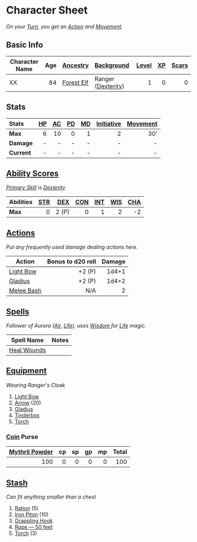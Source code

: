 # Character Sheet

*On your [Turn](../../Game%20Procedures/Core%20Procedures/Turn.md), you get an [Action](../../Game%20Procedures/Core%20Procedures/Action.md) and [Movement](../../Game%20Procedures/Combat/Movement.md).*

## Basic Info

| Character Name | Age | [Ancestry](../../Player%20Characters/Ancenstries/Ancestry.md)                              | [Background](../../Player%20Characters/Backgrounds/Background.md)                   | [Level](../../Player%20Characters/Derived%20Statistics/Level.md) | [XP](../../Player%20Characters/Derived%20Statistics/Experience%20Points.md) | [Scars](../../Player%20Characters/Derived%20Statistics/Scars.md) |
| -------------- | --: | :----------------------------------------------------------------------------------------- | :---------------------------------------------------------------------------------- | ---------------------------------------------------------------: | --------------------------------------------------------------------------: | ---------------------------------------------------------------: |
| XX             |  84 | [Forest Elf](../../Player%20Characters/Ancenstries/The%20People%20of%20Mithrinia/Elves.md) | Ranger ([Dexterity](../../Player%20Characters/The%20Ability%20Scores/Dexterity.md)) |                                                                1 |                                                                           0 |                                                                0 |

## Stats

| Stats       | [HP](../../Player%20Characters/Derived%20Statistics/Hit%20Points.md) | [AC](../../Player%20Characters/Derived%20Statistics/Armor%20Class.md) | [PD](../../Player%20Characters/Derived%20Statistics/Physical%20Defense.md) | [MD](../../Player%20Characters/Derived%20Statistics/Mental%20Defense.md) | [Initiative](../../Game%20Procedures/Combat/Initiative.md) | [Movement](../../Game%20Procedures/Combat/Movement.md) |
| :---------- | -------------------------------------------------------------------: | --------------------------------------------------------------------: | -------------------------------------------------------------------------: | -----------------------------------------------------------------------: | ---------------------------------------------------------: | -----------------------------------------------------: |
| **Max**     |                                                                    6 |                                                                    10 |                                                                          0 |                                                                        1 |                                                          2 |                                                    30' |
| **Damage**  |                                                                    - |                                                                     - |                                                                          - |                                                                        - |                                                          - |                                                      - |
| **Current** |                                                                    - |                                                                     - |                                                                          - |                                                                        - |                                                          - |                                                      - |

## [Ability Scores](../../Player%20Characters/The%20Ability%20Scores/Ability%20Scores.md)

*[Primary Skill](../../Player%20Characters/Backgrounds/Primary%20Skill.md) is [Dexterity](../../Player%20Characters/The%20Ability%20Scores/Dexterity.md)*

| Abilities | [STR](../../Player%20Characters/The%20Ability%20Scores/Strength.md) | [DEX](../../Player%20Characters/The%20Ability%20Scores/Dexterity.md) | [CON](../../Player%20Characters/The%20Ability%20Scores/Constitution.md) | [INT](../../Player%20Characters/The%20Ability%20Scores/Intelligence.md) | [WIS](../../Player%20Characters/The%20Ability%20Scores/Wisdom.md)<br> | [CHA](../../Player%20Characters/The%20Ability%20Scores/Charisma.md)<br> |
| :-------- | ------------------------------------------------------------------: | -------------------------------------------------------------------: | ----------------------------------------------------------------------: | ----------------------------------------------------------------------: | --------------------------------------------------------------------: | ----------------------------------------------------------------------: |
| **Max**   |                                                                   0 |                                                                2 (P) |                                                                       0 |                                                                       1 |                                                                     2 |                                                                      -2 |

## [Actions](../../Game%20Procedures/Core%20Procedures/Action.md)

*Put any frequently used damage dealing actions here.*

| Action                                                                                  | Bonus to d20 roll | Damage |
| --------------------------------------------------------------------------------------- | ----------------: | -----: |
| [Light Bow](../../Items%20and%20Gear/Weapons/Ranged%20Weapons/Light%20Bow.md)           |            +2 (P) |  1d4+1 |
| [Gladius](../../Items%20and%20Gear/Weapons/Melee%20Weapons/Small%20Skilled%20Weapon.md) |            +2 (P) |  1d4+2 |
| [Melee Bash](../../Game%20Procedures/Combat/Melee%20Attack.md#Melee%20Bash)             |               N/A |      2 |

## [Spells](../../Magic/Spells.md)

*Follower of Aurora ([Air](../../Magic/Spells/Spell%20Domains/Air.md), [Life](../../Magic/Spells/Spell%20Domains/Life.md)), uses [Wisdom](../../Player%20Characters/The%20Ability%20Scores/Wisdom.md) for [Life](../../Magic/Spells/Spell%20Domains/Life.md) magic.*

| Spell Name                                                                       | Notes |
| -------------------------------------------------------------------------------- | ----- |
| [Heal Wounds](../../Magic/Spells/Spells%20by%20Level/Level%201/Heal%20Wounds.md) |       |

## [Equipment](../../Player%20Characters/Derived%20Statistics/Equipment.md)

*Wearing Ranger's Cloak*
1. [Light Bow](../../Items%20and%20Gear/Weapons/Ranged%20Weapons/Light%20Bow.md)
2. [Arrow](../../Items%20and%20Gear/Weapons/Ammo/Arrow.md) (20)
3. [Gladius](../../Items%20and%20Gear/Weapons/Melee%20Weapons/Small%20Skilled%20Weapon.md)
4. [Tinderbox](../../Items%20and%20Gear/Gear/10%20Coins/Tinderbox.md)
5. [Torch](../../Items%20and%20Gear/Gear/1%20Coin/Torch.md)

### [Coin](../Economy/Coins.md) Purse

| [Mythril Powder](../../Magic/Spellcasting/Mythril.md) |  cp |  sp |  gp |  mp | Total |
| ----------------------------------------------------------: | --: | --: | --: | --: | ----: |
|                                                         100 |   0 |   0 |   0 |   0 |   100 |

## [Stash](../../Player%20Characters/Derived%20Statistics/Stash.md)

*Can fit anything smaller than a chest*

1. [Ration](../../Items%20and%20Gear/Gear/1%20Coin/Ration.md) (5)
2. [Iron Piton](../../Items%20and%20Gear/Gear/10%20Coins/Iron%20Piton.md) (10)
3. [Grappling Hook](../../Items%20and%20Gear/Gear/25%20Coins/Grappling%20Hook.md)
4. [Rope — 50 feet](../../Items%20and%20Gear/Gear/50%20Coins/Rope%20—%2050%20feet.md)
5. [Torch](../../Items%20and%20Gear/Gear/1%20Coin/Torch.md) (3)
